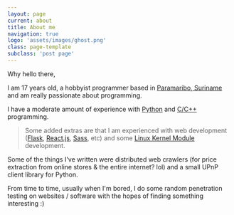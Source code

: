 ```yaml
---
layout: page
current: about
title: About me
navigation: true
logo: 'assets/images/ghost.png'
class: page-template
subclass: 'post page'
---
```



Why hello there,

I am 17 years old, a hobbyist programmer based in [Paramaribo, Suriname](https://www.google.com/maps/place/Paramaribo/@5.8483205,-55.2478873,12z/data=!3m1!4b1!4m5!3m4!1s0x8d083520e203f743:0x97cf2079da3f4063!8m2!3d5.8520355!4d-55.2038278) and am really passionate about programming.

I have a moderate amount of experience with [Python](https://en.wikipedia.org/wiki/Python_(programming_language)) and [C/C++](https://cs-fundamentals.com/tech-interview/c/difference-between-c-and-cpp.php) programming.

> Some added extras are that I am experienced with web development ([Flask](https://www.palletsprojects.com/p/flask/), [React.js](https://reactjs.org), [Sass](https://sass-lang.com), etc) and some [Linux Kernel Module](https://en.wikipedia.org/wiki/Loadable_kernel_module) development.

Some of the things I've written were distributed web crawlers (for price extraction from online stores & the entire internet? lol) and a small UPnP client library for Python.

From time to time, usually when I'm bored, I do some random penetration testing on websites / software with the hopes of finding something interesting :)
